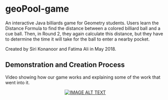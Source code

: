 # geoPool-game
An interactive Java billiards game for Geometry students. Users learn the Distance Formula to find the distance between a colored billiard ball and a cue ball. Then, in Round 2, they again calculate this distance, but they have to determine the time it will take for the ball to enter a nearby pocket.  

Created by Siri Konanoor and Fatima Ali in May 2018. 

## Demonstration and Creation Process

Video showing how our game works and explaining some of the work that went into it. 

<div align="center">
  <a href="https://www.youtube.com/watch?v=I5rGgEgKdcc"><img src="https://img.youtube.com/vi/I5rGgEgKdcc/0.jpg" alt="IMAGE ALT TEXT"></a>
</div>

